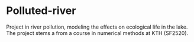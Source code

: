 # Polluted-river
Project in river pollution, modeling the effects on ecological life in the lake. The project stems a from a course in numerical methods at KTH (SF2520).
